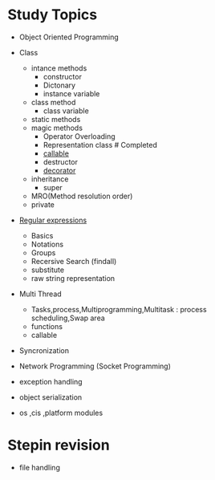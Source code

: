 # Study Topics

* Object Oriented Programming
* Class
    - intance methods
        - constructor
        - Dictonary
        - instance variable
    - class method
        - class variable
    - static methods
    - magic methods
        - Operator Overloading
        - Representation class         # Completed
        - [callable](https://www.journaldev.com/22761/python-callable-__call__)
        - destructor
        - [decorator](https://www.programiz.com/python-programming/decorator)
    - inheritance
         - super
    - MRO(Method resolution order)
    - private
    

* [Regular expressions](https://www.w3schools.com/python/python_regex.asp)
    - Basics
    - Notations
    - Groups
    - Recersive Search (findall)
    - substitute
    - raw string representation

* Multi Thread
    - Tasks,process,Multiprogramming,Multitask : process scheduling,Swap area
    - functions
    - callable

* Syncronization

* Network Programming (Socket Programming)
* exception handling
* object serialization
* os ,cis ,platform modules

# Stepin revision
* file handling